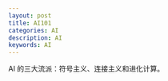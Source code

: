 ```yaml
---
layout: post
title: AI101
categories: AI
description: AI
keywords: AI
---
```


AI 的三大流派：符号主义、连接主义和进化计算。
